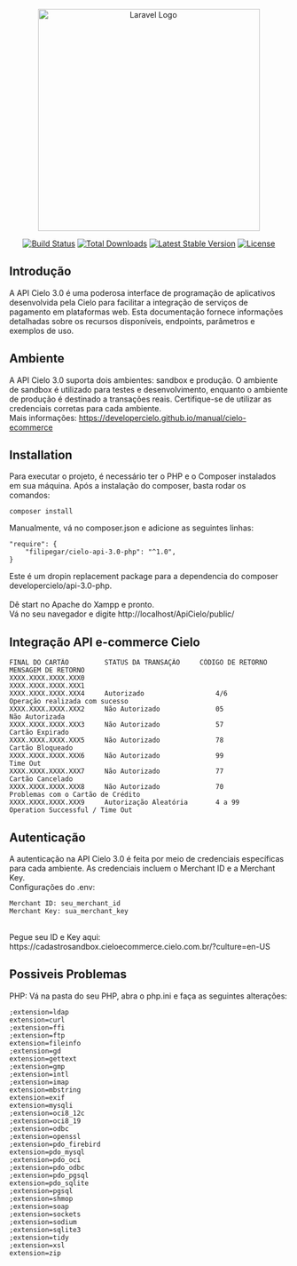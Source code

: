 <p align="center"><a href="https://laravel.com" target="_blank"><img src="https://raw.githubusercontent.com/laravel/art/master/logo-lockup/5%20SVG/2%20CMYK/1%20Full%20Color/laravel-logolockup-cmyk-red.svg" width="400" alt="Laravel Logo"></a></p>

<p align="center">
<a href="https://github.com/laravel/framework/actions"><img src="https://github.com/laravel/framework/workflows/tests/badge.svg" alt="Build Status"></a>
<a href="https://packagist.org/packages/laravel/framework"><img src="https://img.shields.io/packagist/dt/laravel/framework" alt="Total Downloads"></a>
<a href="https://packagist.org/packages/laravel/framework"><img src="https://img.shields.io/packagist/v/laravel/framework" alt="Latest Stable Version"></a>
<a href="https://packagist.org/packages/laravel/framework"><img src="https://img.shields.io/packagist/l/laravel/framework" alt="License"></a>
</p>

## Introdução

A API Cielo 3.0 é uma poderosa interface de programação de aplicativos desenvolvida pela Cielo para facilitar a integração de serviços de pagamento em plataformas web. Esta documentação fornece informações detalhadas sobre os recursos disponíveis, endpoints, parâmetros e exemplos de uso.

## Ambiente

A API Cielo 3.0 suporta dois ambientes: sandbox e produção. O ambiente de sandbox é utilizado para testes e desenvolvimento, enquanto o ambiente de produção é destinado a transações reais. Certifique-se de utilizar as credenciais corretas para cada ambiente.
<br>
Mais informações: https://developercielo.github.io/manual/cielo-ecommerce

## Installation
Para executar  o projeto, é necessário ter o PHP e o Composer instalados em sua máquina. Após a instalação do composer, basta rodar os comandos:
```
composer install
```
Manualmente, vá no composer.json e adicione as seguintes linhas:
```
"require": {
    "filipegar/cielo-api-3.0-php": "^1.0",
}
```
Este é um dropin replacement package para a dependencia do composer developercielo/api-3.0-php.
<br>
<br>
Dê start no Apache do Xampp e pronto.<br>
Vá no seu navegador e digite http://localhost/ApiCielo/public/

## Integração API e-commerce Cielo
```
FINAL DO CARTÃO	        STATUS DA TRANSAÇÃO	    CÓDIGO DE RETORNO	    MENSAGEM DE RETORNO
XXXX.XXXX.XXXX.XXX0
XXXX.XXXX.XXXX.XXX1
XXXX.XXXX.XXXX.XXX4	    Autorizado	                4/6	                   Operação realizada com sucesso
XXXX.XXXX.XXXX.XXX2	    Não Autorizado	            05	                   Não Autorizada
XXXX.XXXX.XXXX.XXX3	    Não Autorizado	            57	                   Cartão Expirado
XXXX.XXXX.XXXX.XXX5	    Não Autorizado	            78	                   Cartão Bloqueado
XXXX.XXXX.XXXX.XXX6	    Não Autorizado	            99	                   Time Out
XXXX.XXXX.XXXX.XXX7 	Não Autorizado	            77	                   Cartão Cancelado
XXXX.XXXX.XXXX.XXX8	    Não Autorizado	            70	                   Problemas com o Cartão de Crédito
XXXX.XXXX.XXXX.XXX9	    Autorização Aleatória	    4 a 99	               Operation Successful / Time Out
```
## Autenticação

A autenticação na API Cielo 3.0 é feita por meio de credenciais específicas para cada ambiente. As credenciais incluem o Merchant ID e a Merchant Key.<br>
Configurações do .env:
```
Merchant ID: seu_merchant_id
Merchant Key: sua_merchant_key
```
<br>
Pegue seu ID e Key aqui: https://cadastrosandbox.cieloecommerce.cielo.com.br/?culture=en-US
<br>

## Possiveis Problemas
PHP: Vá na pasta do seu PHP, abra o php.ini e faça as seguintes alterações:
```
;extension=ldap
extension=curl
;extension=ffi
;extension=ftp
extension=fileinfo
;extension=gd
extension=gettext
;extension=gmp
;extension=intl
;extension=imap
extension=mbstring
extension=exif
extension=mysqli
;extension=oci8_12c
;extension=oci8_19
;extension=odbc
;extension=openssl
;extension=pdo_firebird
extension=pdo_mysql
;extension=pdo_oci
;extension=pdo_odbc
;extension=pdo_pgsql
extension=pdo_sqlite
;extension=pgsql
;extension=shmop
;extension=soap
;extension=sockets
;extension=sodium
;extension=sqlite3
;extension=tidy
;extension=xsl
extension=zip
```